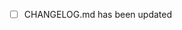 <!--
  Thanks for the PR!

  If this change has a user visible change (including
  bug fixes, new features, etc) please describe the change in
  CHANGELOG.md.

  If the change is an entirely package-internal reshuffling/refactoring
  should the change not be described in the CHANGELOG.

  Consider also updating the README.

  More info: http://keepachangelog.com/en/0.3.0/
 -->

 - [ ] CHANGELOG.md has been updated
